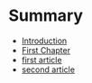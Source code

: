# Summary

* [Introduction](README.md)
* [First Chapter](chapter1.md)
* [first article](first-article.md)
* [second article](second-article.md)


